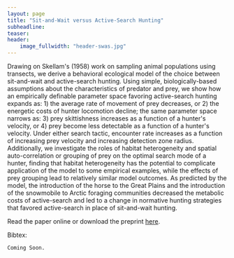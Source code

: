 ```yaml
---
layout: page
title: "Sit-and-Wait versus Active-Search Hunting"
subheadline: 
teaser: 
header:
    image_fullwidth: "header-swas.jpg"
---
```

<div class="row">
<div class="medium-8 columns t30">
<img src="{{ site.url }}/images/swas.png" alt="">
</div><!-- /.medium-8.columns -->
</div><!-- /.row -->
Drawing on Skellam's (1958) work on sampling animal populations using transects, we derive a behavioral ecological model of the choice between sit-and-wait and active-search hunting. Using simple, biologically-based assumptions about the characteristics of predator and prey, we show how an empirically definable parameter space favoring active-search hunting expands as: 1) the average rate of movement of prey decreases, or 2) the energetic costs of hunter locomotion decline; the same parameter space narrows as: 3) prey skittishness increases as a function of a hunter's velocity, or 4) prey become less detectable as a function of a hunter's velocity. Under either search tactic, encounter rate increases as a function of increasing prey velocity and increasing detection zone radius. Additionally, we investigate the roles of habitat heterogeneity and spatial auto-correlation or grouping of prey on the optimal search mode of a hunter, finding that habitat heterogeneity has the potential to complicate application of the model to some empirical examples, while the effects of prey grouping lead to relatively similar model outcomes. As predicted by the model, the introduction of the horse to the Great Plains and the introduction of the snowmobile to Arctic foraging communities decreased the metabolic costs of active-search and led to a change in normative hunting strategies that favored active-search in place of sit-and-wait hunting.

Read the paper online or download the preprint [here][1].

Bibtex:
```
Coming Soon.
```

 [1]: https://github.com/Ctross/ctross.github.io/blob/master/pdfs/SearchModePreprint.pdf
 
